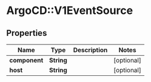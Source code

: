 # ArgoCD::V1EventSource

## Properties
Name | Type | Description | Notes
------------ | ------------- | ------------- | -------------
**component** | **String** |  | [optional] 
**host** | **String** |  | [optional] 


